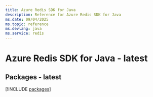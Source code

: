 ```yaml
---
title: Azure Redis SDK for Java
description: Reference for Azure Redis SDK for Java
ms.date: 09/04/2025
ms.topic: reference
ms.devlang: java
ms.service: redis
---
```

# Azure Redis SDK for Java - latest
## Packages - latest
[!INCLUDE [packages](redis-index.md)]